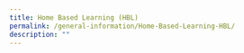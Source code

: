 ```yaml
---
title: Home Based Learning (HBL)
permalink: /general-information/Home-Based-Learning-HBL/
description: ""
---
```

